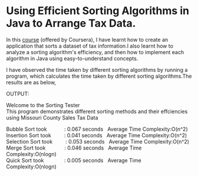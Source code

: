 # Using Efficient Sorting Algorithms in Java to Arrange Tax Data.

In this [course](https://coursera.org/share/5299fdb89e984a10c4630c41ca70fc25) (offered by Coursera), I have learnt how to create an application that sorts a dataset of tax information.I also learnt how to analyze a sorting algorithm's efficiency, and then how to implement each algorithm in Java using easy-to-understand concepts.

I have observed the time taken by different sorting algorithms by running a program, which calculates the time taken by different sorting algorithms.The results are as below,

OUTPUT:

Welcome to the Sorting Tester  
This program demonstrates different sorting methods and their effciencies using Missouri County Sales Tax Data    

Bubble Sort took &nbsp;&nbsp;&nbsp;&nbsp;&nbsp;&nbsp;&nbsp;&nbsp;&nbsp;&nbsp;    : 0.067 seconds&nbsp;&nbsp;&nbsp;Average Time Complexity:O(n^2)  
Insertion Sort took &nbsp;&nbsp;&nbsp;&nbsp;&nbsp;&nbsp;&nbsp;&nbsp;: 0.041 seconds&nbsp;&nbsp;&nbsp;Average Time Complexity:O(n^2)  
Selection Sort took &nbsp;&nbsp;&nbsp;&nbsp;&nbsp;&nbsp;&nbsp;&nbsp;: 0.053 seconds&nbsp;&nbsp;&nbsp;Average Time Complexity:O(n^2)  
Merge Sort took &nbsp;&nbsp;&nbsp;&nbsp;&nbsp;&nbsp;&nbsp;&nbsp;&nbsp;&nbsp; &nbsp;: 0.046 seconds&nbsp;&nbsp;&nbsp;Average Time Complexity:O(nlogn)  
Quick Sort took  &nbsp;&nbsp;&nbsp;&nbsp;&nbsp;&nbsp;&nbsp;&nbsp;&nbsp;&nbsp;&nbsp;&nbsp;   : 0.005 seconds&nbsp;&nbsp;&nbsp;Average Time Complexity:O(nlogn)  
